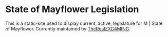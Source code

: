 # State of Mayflower Legislation

This is a static-site used to display current, active, legislature for M | State of Mayflower.
Currently maintained by [TheRealZXG4MING](https://www.roblox.com/users/126166982/profile).
